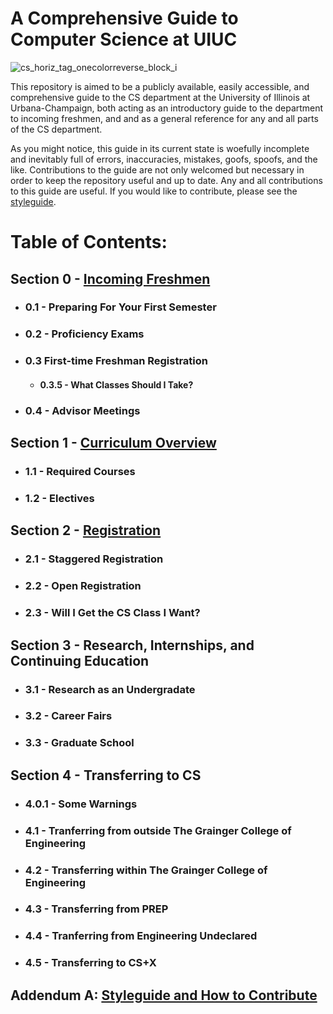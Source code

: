 # A Comprehensive Guide to Computer Science at UIUC

![cs_horiz_tag_onecolorreverse_block_i](https://user-images.githubusercontent.com/50086310/117201824-b48f3480-adb2-11eb-91be-f6a80b0167cf.png)

This repository is aimed to be a publicly available, easily accessible, and comprehensive guide to the CS department at the University of Illinois at Urbana-Champaign, both acting as an introductory guide to the department to incoming freshmen, and and as a general reference for any and all parts of the CS department. 

As you might notice, this guide in its current state is woefully incomplete and inevitably full of errors, inaccuracies, mistakes, goofs, spoofs, and the like. Contributions to the guide are not only welcomed but necessary in order to keep the repository useful and up to date. Any and all contributions to this guide are useful. If you would like to contribute, please see the [styleguide](https://github.com/mersaults/uiuc-cs-wiki/blob/main/styleguides/styleguide.md).

# Table of Contents:

## Section 0 - [Incoming Freshmen](https://github.com/mersaults/uiuc-cs-incoming-freshman-guide/blob/main/guide/section0.md)
  * ### 0.1 - Preparing For Your First Semester
  * ### 0.2 - Proficiency Exams
  * ### 0.3 First-time Freshman Registration
    * #### 0.3.5 - What Classes Should I Take?
  * ### 0.4 - Advisor Meetings

## Section 1 - [Curriculum Overview](https://github.com/mersaults/uiuc-cs-incoming-freshman-guide/blob/main/guide/section1.md)
 * ### 1.1 - Required Courses
 * ### 1.2 - Electives 

## Section 2 - [Registration](https://github.com/mersaults/uiuc-cs-incoming-freshman-guide/blob/main/guide/section2.md)
 * ### 2.1 -  Staggered Registration
 * ### 2.2 - Open Registration
 * ### 2.3 - Will I Get the CS Class I Want?

## Section 3 - Research, Internships, and Continuing Education
 * ### 3.1 - Research as an Undergradate 
 * ### 3.2 - Career Fairs
 * ### 3.3 - Graduate School

## Section 4 - Transferring to CS
 * ### 4.0.1 - Some Warnings
 * ### 4.1 - Tranferring from outside The Grainger College of Engineering
 * ### 4.2 - Transferring within The Grainger College of Engineering
 * ### 4.3 - Transferring from PREP
 * ### 4.4 - Tranferring from Engineering Undeclared
 * ### 4.5 - Transferring to CS+X

## Addendum A: [Styleguide and How to Contribute](https://github.com/mersaults/uiuc-cs-wiki/blob/main/styleguides/styleguide.md)
